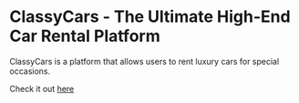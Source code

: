 # ClassyCars - The Ultimate High-End Car Rental Platform
ClassyCars is a platform that allows users to rent luxury cars for special occasions.

Check it out [here](https://beyondclassy.herokuapp.com/)
